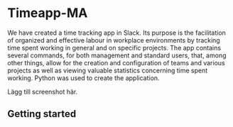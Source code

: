 # Timeapp-MA

We have created a time tracking app in Slack. Its purpose is the facilitation of organized and effective labour in workplace environments by tracking time spent working in general and on specific projects.
The app contains several commands, for both management and standard users, that, among other things, allow for the creation and configuration of teams and various projects as well as viewing valuable statistics concerning time spent working.
Python was used to create the application.

Lägg till screenshot här.

## Getting started
